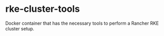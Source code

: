 # rke-cluster-tools
Docker container that has the necessary tools to perform a Rancher RKE cluster setup.
